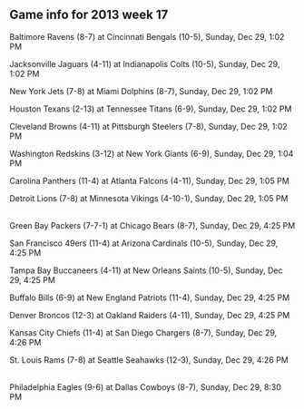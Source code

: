 ## Game info for 2013 week 17
Baltimore Ravens (8-7) at Cincinnati Bengals (10-5), Sunday, Dec 29, 1:02 PM

Jacksonville Jaguars (4-11) at Indianapolis Colts (10-5), Sunday, Dec 29, 1:02 PM

New York Jets (7-8) at Miami Dolphins (8-7), Sunday, Dec 29, 1:02 PM

Houston Texans (2-13) at Tennessee Titans (6-9), Sunday, Dec 29, 1:02 PM

Cleveland Browns (4-11) at Pittsburgh Steelers (7-8), Sunday, Dec 29, 1:02 PM

Washington Redskins (3-12) at New York Giants (6-9), Sunday, Dec 29, 1:04 PM

Carolina Panthers (11-4) at Atlanta Falcons (4-11), Sunday, Dec 29, 1:05 PM

Detroit Lions (7-8) at Minnesota Vikings (4-10-1), Sunday, Dec 29, 1:05 PM

<br/>Green Bay Packers (7-7-1) at Chicago Bears (8-7), Sunday, Dec 29, 4:25 PM

San Francisco 49ers (11-4) at Arizona Cardinals (10-5), Sunday, Dec 29, 4:25 PM

Tampa Bay Buccaneers (4-11) at New Orleans Saints (10-5), Sunday, Dec 29, 4:25 PM

Buffalo Bills (6-9) at New England Patriots (11-4), Sunday, Dec 29, 4:25 PM

Denver Broncos (12-3) at Oakland Raiders (4-11), Sunday, Dec 29, 4:25 PM

Kansas City Chiefs (11-4) at San Diego Chargers (8-7), Sunday, Dec 29, 4:26 PM

St. Louis Rams (7-8) at Seattle Seahawks (12-3), Sunday, Dec 29, 4:26 PM

<br/>Philadelphia Eagles (9-6) at Dallas Cowboys (8-7), Sunday, Dec 29, 8:30 PM

